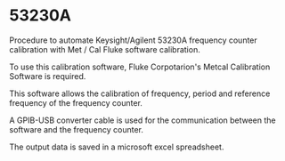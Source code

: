 # 53230A
Procedure to automate Keysight/Agilent 53230A frequency counter calibration with Met / Cal Fluke software calibration.

To use this calibration software, Fluke Corpotarion's Metcal Calibration Software is required.

This software allows the calibration of frequency, period and reference frequency of the frequency counter.

A GPIB-USB converter cable is used for the communication between the software and the frequency counter.

The output data is saved in a microsoft excel spreadsheet.
